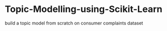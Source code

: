 # Topic-Modelling-using-Scikit-Learn
build a topic model from scratch on consumer complaints dataset
